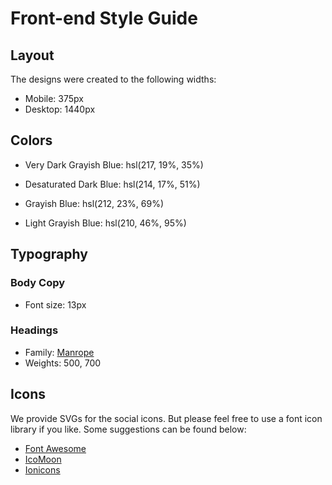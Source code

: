 # Front-end Style Guide

## Layout

The designs were created to the following widths:

- Mobile: 375px
- Desktop: 1440px

## Colors
<!-- share button/share background -->
- Very Dark Grayish Blue: hsl(217, 19%, 35%)
<!-- header -->
- Desaturated Dark Blue: hsl(214, 17%, 51%)
<!-- paragraph text -->
- Grayish Blue: hsl(212, 23%, 69%)
<!-- background color -->
- Light Grayish Blue: hsl(210, 46%, 95%) 

## Typography

### Body Copy

- Font size: 13px

### Headings

- Family: [Manrope](https://fonts.google.com/specimen/Manrope)
- Weights: 500, 700

## Icons

We provide SVGs for the social icons. But please feel free to use a font icon library if you like. Some suggestions can be found below:

- [Font Awesome](https://fontawesome.com)
- [IcoMoon](https://icomoon.io)
- [Ionicons](https://ionicons.com)